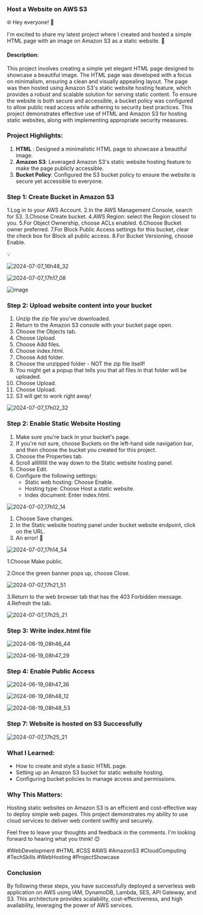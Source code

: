 
### Host a Website on AWS S3



🌐 Hey everyone! 👋

I'm excited to share my latest project where I created and hosted a simple HTML page with an image on Amazon S3 as a static website. 🎉


#### Description:
This project involves creating a simple yet elegant HTML page designed to showcase a beautiful image. The HTML page was developed with a focus on minimalism, ensuring a clean and visually appealing layout. The page was then hosted using Amazon S3's static website hosting feature, which provides a robust and scalable solution for serving static content. To ensure the website is both secure and accessible, a bucket policy was configured to allow public read access while adhering to security best practices. This project demonstrates effective use of HTML and Amazon S3 for hosting static websites, along with implementing appropriate security measures.


### Project Highlights:

1. **HTML** : Designed a minimalistic HTML page to showcase a beautiful image.
2. **Amazon S3**: Leveraged Amazon S3's static website hosting feature to make the page publicly accessible.
3. **Bucket Policy**: Configured the S3 bucket policy to ensure the website is secure yet accessible to everyone.




### Step 1: Create Bucket in Amazon S3

1.Log in to your AWS Account.
2.In the AWS Management Console, search for S3.
3.Choose Create bucket.
4.AWS Region: select the Region closest to you.
5.For Object Ownership, choose ACLs enabled.
6.Choose Bucket owner preferred.
7.For Block Public Access settings for this bucket, clear the check box for Block all public access.
8.For Bucket Versioning, choose Enable.

💡

![2024-07-07_16h48_32](https://github.com/MdShafiurRahman0/host-a-website-on-aws-S3/assets/113176437/5dab4e3f-911f-45bb-ab40-eff51f4f5d89)

![2024-07-07_17h17_08](https://github.com/MdShafiurRahman0/host-a-website-on-aws-S3/assets/113176437/181ed07d-5754-40b3-aba1-298248af72d6)

![image](https://github.com/MdShafiurRahman0/host-a-website-on-aws-S3/assets/113176437/2da1daf8-a084-4183-838f-c141e9109826)





### Step 2: Upload website content into your bucket

1. Unzip the zip file you've downloaded.
2. Return to the Amazon S3 console with your bucket page open. 
3. Choose the Objects tab.
4. Choose Upload.
5. Choose Add files.
6. Choose index.html.
7. Choose Add folder.
8. Choose the unzipped folder - NOT the zip file itself!
9. You might get a popup that tells you that all files in that folder will be uploaded. 
10. Choose Upload.
11. Choose Upload.
12. S3 will get to work right away!
    
![2024-07-07_17h02_32](https://github.com/MdShafiurRahman0/host-a-website-on-aws-S3/assets/113176437/74e67f2e-14e0-49b1-ba57-6b748cb1b068)




### Step 2: Enable Static Website Hosting

1. Make sure you're back in your bucket's page. 
2. If you're not sure, choose Buckets on the left-hand side navigation bar, and then choose the bucket you created for this project.
3. Choose the Properties tab.
4. Scroll allllllllll the way down to the Static website hosting panel.
5. Choose Edit.
6. Configure the following settings:
    - Static web hosting: Choose Enable.
    - Hosting type: Choose Host a static website.
    - Index document: Enter index.html.
  
      
![2024-07-07_17h12_14](https://github.com/MdShafiurRahman0/host-a-website-on-aws-S3/assets/113176437/69312c51-f83f-4212-8827-c5bb5501e981)




1. Choose Save changes.
2. In the Static website hosting panel under bucket website endpoint, click on the URL.
3. An error! 👀

![2024-07-07_17h14_54](https://github.com/MdShafiurRahman0/host-a-website-on-aws-S3/assets/113176437/90863730-462d-4143-bffb-a0066c945f24)





1.Choose Make public.

2.Once the green banner pops up, choose Close.

![2024-07-07_17h21_51](https://github.com/MdShafiurRahman0/host-a-website-on-aws-S3/assets/113176437/3ab23cb8-56da-4d77-8cc3-dcc40c051fa0)


3.Return to the web browser tab that has the 403 Forbidden message.
4.Refresh the tab.

![2024-07-07_17h25_21](https://github.com/MdShafiurRahman0/host-a-website-on-aws-S3/assets/113176437/139c26e7-7991-4a37-986a-de2d5eed22a1)

### Step 3: Write index.html file

![2024-06-19_08h46_44](https://github.com/MdShafiurRahman0/static-website-hosted-on-aws-S3-bucket/assets/113176437/3ec33b99-af7d-40a6-971f-4c10200673fb)



![2024-06-19_08h47_29](https://github.com/MdShafiurRahman0/static-website-hosted-on-aws-S3-bucket/assets/113176437/ecfc33c1-2e53-40bd-93b7-62bf69eb42a5)




### Step 4: Enable Public Access


![2024-06-19_08h47_36](https://github.com/MdShafiurRahman0/static-website-hosted-on-aws-S3-bucket/assets/113176437/be9825cc-9e75-40ba-a5c4-fc22c433bca7)


![2024-06-19_08h48_12](https://github.com/MdShafiurRahman0/static-website-hosted-on-aws-S3-bucket/assets/113176437/a5702d07-0375-47ab-9217-22da2f3b21c6)


![2024-06-19_08h48_53](https://github.com/MdShafiurRahman0/static-website-hosted-on-aws-S3-bucket/assets/113176437/fa80c3db-ef01-4cf5-b5b6-c3d1da9b0250)







### Step 7: Website is hosted on S3 Successfully 


![2024-07-07_17h25_21](https://github.com/MdShafiurRahman0/host-a-website-on-aws-S3/assets/113176437/3fa64177-40e3-4709-91ee-987d00de69c0)


### What I Learned:

- How to create and style a basic HTML page.
- Setting up an Amazon S3 bucket for static website hosting.
- Configuring bucket policies to manage access and permissions.

### Why This Matters:

Hosting static websites on Amazon S3 is an efficient and cost-effective way to deploy simple web pages. This project demonstrates my ability to use cloud services to deliver web content swiftly and securely.



Feel free to leave your thoughts and feedback in the comments. I'm looking forward to hearing what you think! 😊

#WebDevelopment #HTML #CSS #AWS #AmazonS3 #CloudComputing #TechSkills #WebHosting #ProjectShowcase


### Conclusion
By following these steps, you have successfully deployed a serverless web application on AWS using IAM, DynamoDB, Lambda, SES, API Gateway, and S3. This architecture provides scalability, cost-effectiveness, and high availability, leveraging the power of AWS services.
